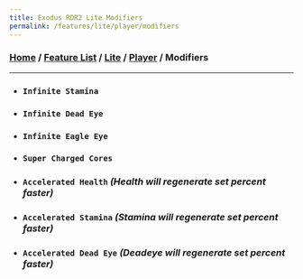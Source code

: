 ```yaml
---
title: Exodus RDR2 Lite Modifiers
permalink: /features/lite/player/modifiers
---
```

### [Home](/) / [Feature List](/features) / [Lite](/features/lite) / [Player](/features/lite/player) / Modifiers
---
- ### `Infinite Stamina`
- ### `Infinite Dead Eye`
- ### `Infinite Eagle Eye`
- ### `Super Charged Cores`
- ### `Accelerated Health` *(Health will regenerate set percent faster)*
- ### `Accelerated Stamina` *(Stamina will regenerate set percent faster)*
- ### `Accelerated Dead Eye` *(Deadeye will regenerate set percent faster)*
